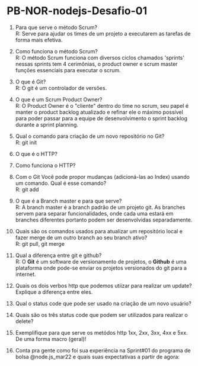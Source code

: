 # PB-NOR-nodejs-Desafio-01

1. Para que serve o método Scrum?  
R: Serve para ajudar os times de um projeto a executarem as tarefas 
de forma mais efetiva.

2. Como funciona o método Scrum?  
R: O método Scrum funciona com diversos ciclos chamados 'sprints' nessas sprints 
tem 4 cerimônias, o product owner e scrum master funções essenciais para executar 
o scrum.

3. O que é Git?  
R: O git é um controlador de versões.

4. O que é um Scrum Product Owner?  
R: O Product Owner é o "cliente" dentro do time no scrum, seu papel é manter o
product backlog atualizado e refinar ele o máximo possível para poder passar para
a equipe de desenvolvimento o sprint backlog durante a sprint planning.

5. Qual o comando para criação de um novo repositório no Git?  
R: git init

6. O que é o HTTP? 

7. Como funciona o HTTP? 

8. Com o Git Você pode propor mudanças (adicioná-las ao Index) usando um comando. Qual é esse comando?  
R:  git add <arquivo>

9. O que é a Branch master e para que serve?  
R: A branch master é a branch padrão de um projeto git. As branches servem para separar funcionalidades,
onde cada uma estará em branches diferentes portanto podem ser desenvolvidas separadamente.

10. Quais são os comandos usados para atualizar um repositório local e fazer merge de um outro branch ao seu branch ativo?  
R: git pull, git merge <branch>

11. Qual a diferença entre git e github?  
R: O **Git** é um software de versionamento de projetos, o **Github** é uma plataforma onde pode-se enviar
os projetos versionados do git para a internet.

12. Quais os dois verbos http que podemos utiizar para realizar um update? Explique a diferença entre eles. 

13. Qual o status code que pode ser usado na criação de um novo usuário? 

14. Quais são os três status code que podem ser utilizados para realizar o delete? 

15. Exemplifique para que serve os metódos http 1xx, 2xx, 3xx, 4xx e 5xx. De uma forma macro (geral)! 

16. Conta pra gente como foi sua experiência na Sprint#01 do programa de bolsa @node.js_mar22 e quais suas expectativas a partir de agora: 
